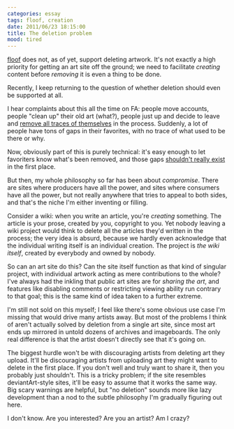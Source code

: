 ```yaml
---
categories: essay
tags: floof, creation
date: 2011/06/23 18:15:00
title: The deletion problem
mood: tired
---
```

[floof][] does not, as of yet, support deleting artwork.  It's not exactly a high priority for getting an art site off the ground; we need to facilitate _creating_ content before _removing_ it is even a thing to be done.

Recently, I keep returning to the question of whether deletion should even be supported at all.

I hear complaints about this all the time on FA: people move accounts, people "clean up" their old art (what?), people just up and decide to leave and [remove all traces of themselves][damnatio] in the process.  Suddenly, a lot of people have tons of gaps in their favorites, with no trace of what used to be there or why.

Now, obviously part of this is purely technical: it's easy enough to let favoriters know what's been removed, and those gaps [shouldn't really exist][database integrity] in the first place.

But then, my whole philosophy so far has been about _compromise_.  There are sites where producers have all the power, and sites where consumers have all the power, but not really anywhere that tries to appeal to both sides, and that's the niche I'm either inventing or filling.

Consider a wiki: when you write an article, you're _creating_ something.  The article is your prose, created by you, copyright to you.   Yet nobody leaving a wiki project would think to delete all the articles they'd written in the process; the very idea is absurd, because we hardly even acknowledge that the individual writing itself is an individual creation.  The project is _the wiki itself_, created by everybody and owned by nobody.

So can an art site do this?  Can the site itself function as that kind of singular project, with individual artwork acting as mere contributions to the whole?  I've always had the inkling that public art sites are for _sharing the art_, and features like disabling comments or restricting viewing ability run contrary to that goal; this is the same kind of idea taken to a further extreme.

I'm still not sold on this myself; I feel like there's some obvious use case I'm missing that would drive many artists away.  But most of the problems I think of aren't actually solved by deletion from a single art site, since most art ends up mirrored in untold dozens of archives and imageboards.  The only real difference is that the artist doesn't directly see that it's going on.

The biggest hurdle won't be with discouraging artists from deleting art they upload.  It'll be discouraging artists from uploading art they might want to delete in the first place.  If you don't well and truly want to share it, then you probably just shouldn't.  This is a tricky problem; if the site resembles deviantArt-style sites, it'll be easy to assume that it works the same way.  Big scary warnings are helpful, but "no deletion" sounds more like lazy development than a nod to the subtle philosophy I'm gradually figuring out here.

I don't know.  Are you interested?  Are you an artist?  Am I crazy?


[damnatio]: http://en.wikipedia.org/wiki/Damnatio_memoriae
[database integrity]: http://en.wikipedia.org/wiki/Database_integrity
[floof]: http://floof.us/
